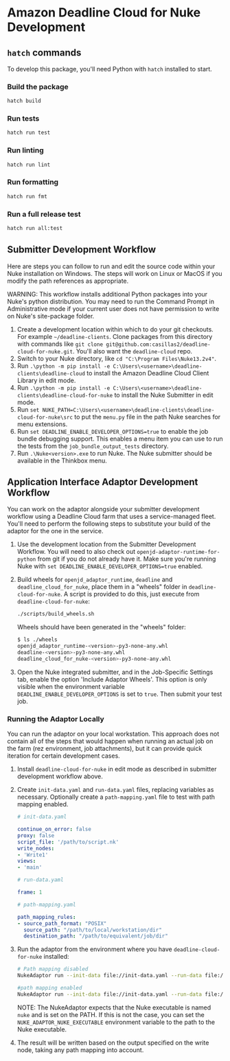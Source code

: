 # Amazon Deadline Cloud for Nuke Development

## `hatch` commands

To develop this package, you'll need Python with `hatch` installed to start.

### Build the package

```bash
hatch build
```

### Run tests

```bash
hatch run test
```

### Run linting

```bash
hatch run lint
```

### Run formatting

```bash
hatch run fmt
```

### Run a full release test

```bash
hatch run all:test
```

## Submitter Development Workflow

Here are steps you can follow to run and edit the source code within your Nuke installation on Windows. The steps
will work on Linux or MacOS if you modify the path references as appropriate.

WARNING: This workflow installs additional Python packages into your Nuke's python distribution. You may need to run the Command Prompt in Administrative mode if your current user does not have permission to write on Nuke's site-package folder.

1. Create a development location within which to do your git checkouts. For example `~/deadline-clients`. Clone packages from this directory with commands like `git clone git@github.com:casillas2/deadline-cloud-for-nuke.git`. You'll also want the `deadline-cloud` repo.
2. Switch to your Nuke directory, like `cd "C:\Program Files\Nuke13.2v4"`.
3. Run `.\python -m pip install -e C:\Users\<username>\deadline-clients\deadline-cloud` to install the Amazon Deadline Cloud Client Library in edit mode.
4. Run `.\python -m pip install -e C:\Users\<username>\deadline-clients\deadline-cloud-for-nuke` to install the Nuke Submitter in edit mode.
5. Run `set NUKE_PATH=C:\Users\<username>\deadline-clients\deadline-cloud-for-nuke\src` to put the `menu.py` file in the path Nuke searches for menu extensions.
6. Run `set DEADLINE_ENABLE_DEVELOPER_OPTIONS=true` to enable the job bundle debugging support. This enables a menu item you can use to run the tests from the `job_bundle_output_tests` directory.
7. Run `.\Nuke<version>.exe` to run Nuke. The Nuke submitter should be available in the Thinkbox menu.

## Application Interface Adaptor Development Workflow

You can work on the adaptor alongside your submitter development workflow using a Deadline Cloud farm that uses a service-managed fleet. You'll need to perform the following steps to substitute your build of the adaptor for the one in the service.

1. Use the development location from the Submitter Development Workflow. You will need to also check out `openjd-adaptor-runtime-for-python` from git if you do not already have it. Make sure you're running Nuke with `set DEADLINE_ENABLE_DEVELOPER_OPTIONS=true` enabled.
2. Build wheels for `openjd_adaptor_runtime`, `deadline` and `deadline_cloud_for_nuke`, place them in a "wheels" folder in `deadline-cloud-for-nuke`. A script is provided to do this, just execute from `deadline-cloud-for-nuke`:

   ```bash
   ./scripts/build_wheels.sh
   ```

   Wheels should have been generated in the "wheels" folder:

   ```bash
   $ ls ./wheels
   openjd_adaptor_runtime-<version>-py3-none-any.whl
   deadline-<version>-py3-none-any.whl
   deadline_cloud_for_nuke-<version>-py3-none-any.whl
   ```

3. Open the Nuke integrated submitter, and in the Job-Specific Settings tab, enable the option 'Include Adaptor Wheels'. This option is only visible when the environment variable `DEADLINE_ENABLE_DEVELOPER_OPTIONS` is set to `true`. Then submit your test job.

### Running the Adaptor Locally

You can run the adaptor on your local workstation. This approach does not contain all of the steps that would happen when running an actual job on the farm (rez environment, job attachments), but it can provide quick iteration for certain development cases.

1. Install `deadline-cloud-for-nuke` in edit mode as described in submitter development workflow above.
2. Create `init-data.yaml` and `run-data.yaml` files, replacing variables as necessary. Optionally create a `path-mapping.yaml` file to test with path mapping enabled.

   ```yaml
   # init-data.yaml

   continue_on_error: false
   proxy: false
   script_file: '/path/to/script.nk'
   write_nodes:
   - 'Write1'
   views:
   - 'main'
   ```

   ```yaml
   # run-data.yaml

   frame: 1
   ```

   ```yaml
   # path-mapping.yaml

   path_mapping_rules:
   - source_path_format: "POSIX"
     source_path: "/path/to/local/workstation/dir"
     destination_path: "/path/to/equivalent/job/dir"
   ```

3. Run the adaptor from the environment where you have `deadline-cloud-for-nuke` installed:

   ```bash
   # Path mapping disabled
   NukeAdaptor run --init-data file://init-data.yaml --run-data file://run-data.yaml

   #path mapping enabled
   NukeAdaptor run --init-data file://init-data.yaml --run-data file://run-data.yaml --path-mapping-rules file://path-mapping.yaml
   ```

   NOTE: The NukeAdaptor expects that the Nuke executable is named `nuke` and is set on the PATH. If this is not the case, you can set the `NUKE_ADAPTOR_NUKE_EXECUTABLE` environment variable to the path to the Nuke executable.

4. The result will be written based on the output specified on the write node, taking any path mapping into account.
